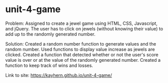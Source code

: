 # unit-4-game

Problem: Assigned to create a jewel game using HTML, CSS, Javascript, and jQuery. The user has to click on jewels (without knowing their value) to add up to the randomly generated number.

Solution: Created a random number function to generate values and the random number. Used functions to display value increase as jewels are clicked. Created a function that detected whether or not the user's score value is over or at the value of the randomly generated number. Created a function to keep track of wins and losses.

Link to site: https://kayhern.github.io/unit-4-game/
